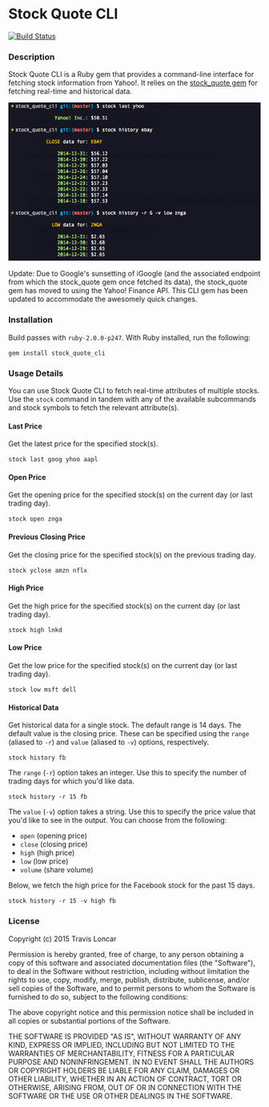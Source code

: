 Stock Quote CLI
===============

[![Build Status](https://travis-ci.org/tbloncar/stock_quote_cli.png?branch=master)](https://travis-ci.org/tbloncar/stock_quote_cli)

### Description

Stock Quote CLI is a Ruby gem that provides a command-line interface for fetching stock information from Yahoo!. It relies on the [stock_quote gem](https://github.com/tyrauber/stock_quote) for fetching real-time and historical data.

![Example](https://raw.githubusercontent.com/tbloncar/stock_quote_cli/master/example.png)

Update: Due to Google's sunsetting of iGoogle (and the associated endpoint from
which the stock_quote gem once fetched its data), the stock_quote gem has moved
to using the Yahoo! Finance API. This CLI gem has been updated to accommodate
the awesomely quick changes.

### Installation

Build passes with `ruby-2.0.0-p247`. With Ruby installed, run the following:

	gem install stock_quote_cli

### Usage Details

You can use Stock Quote CLI to fetch real-time attributes of multiple stocks. Use the `stock` command in tandem with any of the available subcommands and stock symbols to fetch the relevant attribute(s).

#### Last Price

Get the latest price for the specified stock(s).

	stock last goog yhoo aapl

#### Open Price

Get the opening price for the specified stock(s) on the current day (or last trading day).

	stock open znga

#### Previous Closing Price

Get the closing price for the specified stock(s) on the previous trading day.

	stock yclose amzn nflx

#### High Price

Get the high price for the specified stock(s) on the current day (or last trading day).

	stock high lnkd

#### Low Price

Get the low price for the specified stock(s) on the current day (or last trading day).

	stock low msft dell

#### Historical Data

Get historical data for a single stock. The default range is 14 days. The default value is the closing price. These can be specified using the `range` (aliased to `-r`) and `value` (aliased to `-v`) options, respectively.

	stock history fb

The `range` (`-r`) option takes an integer. Use this to specify the number of trading days for which you'd like data.

	stock history -r 15 fb

The `value` (`-v`) option takes a string. Use this to specify the price value that you'd like to see in the output. You can choose from the following:

* `open` (opening price)
* `close` (closing price)
* `high` (high price)
* `low` (low price)
* `volume` (share volume)

Below, we fetch the high price for the Facebook stock for the past 15 days.

	stock history -r 15 -v high fb

### License

Copyright (c) 2015 Travis Loncar

Permission is hereby granted, free of charge, to any person obtaining a copy of this software and associated documentation files (the "Software"), to deal
in the Software without restriction, including without limitation the rights to use, copy, modify, merge, publish, distribute, sublicense, and/or sell copies of the Software, and to permit persons to whom the Software is furnished to do so, subject to the following conditions:

The above copyright notice and this permission notice shall be included in all copies or substantial portions of the Software.

THE SOFTWARE IS PROVIDED "AS IS", WITHOUT WARRANTY OF ANY KIND, EXPRESS OR IMPLIED, INCLUDING BUT NOT LIMITED TO THE WARRANTIES OF MERCHANTABILITY, FITNESS FOR A PARTICULAR PURPOSE AND NONINFRINGEMENT. IN NO EVENT SHALL THE
AUTHORS OR COPYRIGHT HOLDERS BE LIABLE FOR ANY CLAIM, DAMAGES OR OTHER LIABILITY, WHETHER IN AN ACTION OF CONTRACT, TORT OR OTHERWISE, ARISING FROM, OUT OF OR IN CONNECTION WITH THE SOFTWARE OR THE USE OR OTHER DEALINGS IN
THE SOFTWARE.



